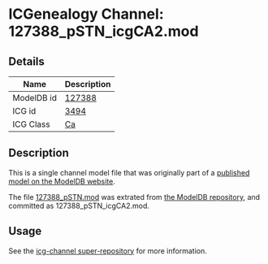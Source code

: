 # ICGenealogy Channel: 127388\_pSTN\_icgCA2.mod

## Details

Name | Description
---- | -----------
ModelDB id | [127388](http://senselab.med.yale.edu/ModelDB/ShowModel.cshtml?model=127388)
ICG id | [3494](http://icg.neurotheory.ox.ac.uk/channels/3/3494)
ICG Class | [Ca](http://icg.neurotheory.ox.ac.uk/channels/3)

## Description

This is a single channel model file that was originally part of a [published model on the ModelDB website](http://senselab.med.yale.edu/mModelDB/ShowModel.cshtml?model=127388).

The file [127388\_pSTN.mod](127388_pSTN_icgCA2.mod) was extrated from [the ModelDB repository](http://senselab.med.yale.edu/ModelDB/ShowModel.cshtml?model=127388), and committed as 127388\_pSTN\_icgCA2.mod.

## Usage

See the [icg-channel super-repository](https://github.com/icgenealogy/icg-channels) for more information.
